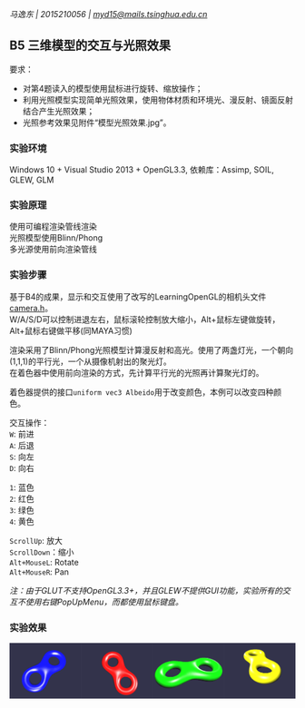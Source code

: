 *马逸东 | 2015210056 | myd15@mails.tsinghua.edu.cn*

## B5 三维模型的交互与光照效果
要求：  

* 对第4题读入的模型使用鼠标进行旋转、缩放操作；
* 利用光照模型实现简单光照效果，使用物体材质和环境光、漫反射、镜面反射结合产生光照效果；
* 光照参考效果见附件“模型光照效果.jpg”。


### 实验环境

Windows 10 + Visual Studio 2013 + OpenGL3.3, 依赖库：Assimp, SOIL, GLEW, GLM

### 实验原理

使用可编程渲染管线渲染  
光照模型使用Blinn/Phong  
多光源使用前向渲染管线  

### 实验步骤

基于B4的成果，显示和交互使用了改写的LearningOpenGL的相机头文件[camera.h]("../include/camera.h")。  
W/A/S/D可以控制进退左右，鼠标滚轮控制放大缩小，Alt+鼠标左键做旋转，Alt+鼠标右键做平移(同MAYA习惯)  

渲染采用了Blinn/Phong光照模型计算漫反射和高光。使用了两盏灯光，一个朝向(1,1,1)的平行光，一个从摄像机射出的聚光灯。  
在着色器中使用前向渲染的方式，先计算平行光的光照再计算聚光灯的。  

着色器提供的接口`uniform vec3 Albeido`用于改变颜色，本例可以改变四种颜色。  

交互操作：  
`W`: 前进  
`A`: 后退  
`S`: 向左  
`D`: 向右  

`1`: 蓝色  
`2`: 红色  
`3`: 绿色  
`4`: 黄色  

`ScrollUp`: 放大  
`ScrollDown`：缩小  
`Alt+MouseL`: Rotate  
`Alt+MouseR`: Pan  

*注：由于GLUT不支持OpenGL3.3+，并且GLEW不提供GUI功能，实验所有的交互不使用右键PopUpMenu，而都使用鼠标键盘。*  

### 实验效果

![实现效果](B5.jpg)

